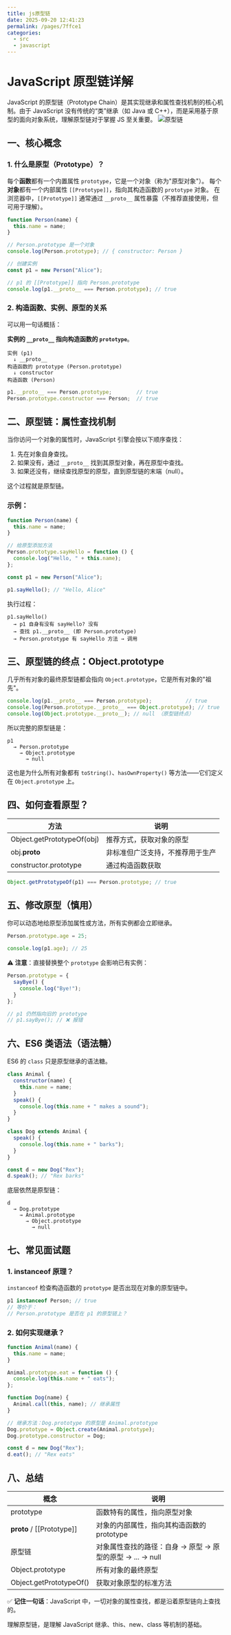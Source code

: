 ```yaml
---
title: js原型链
date: 2025-09-20 12:41:23
permalink: /pages/7ffce1
categories:
  - src
  - javascript
---
```

# JavaScript 原型链详解


JavaScript 的原型链（Prototype Chain）是其实现继承和属性查找机制的核心机制。由于 JavaScript 没有传统的“类”继承（如 Java 或 C++），而是采用基于原型的面向对象系统，理解原型链对于掌握 JS 至关重要。
![原型链](/img/javascript/js原型链/原型链全貌.jpg)

## 一、核心概念

### 1. 什么是原型（Prototype）？

每个**函数**都有一个内置属性 `prototype`，它是一个对象（称为"原型对象"）。
每个**对象**都有一个内部属性 `[[Prototype]]`，指向其构造函数的 `prototype` 对象。
在浏览器中，`[[Prototype]]` 通常通过 `__proto__` 属性暴露（不推荐直接使用，但可用于理解）。

```javascript
function Person(name) {
  this.name = name;
}

// Person.prototype 是一个对象
console.log(Person.prototype); // { constructor: Person }

// 创建实例
const p1 = new Person("Alice");

// p1 的 [[Prototype]] 指向 Person.prototype
console.log(p1.__proto__ === Person.prototype); // true
```
### 2. 构造函数、实例、原型的关系

可以用一句话概括：

**实例的 `__proto__` 指向构造函数的 `prototype`**。

```plaintext
实例 (p1)
  ↓ __proto__
构造函数的 prototype (Person.prototype)
  ↓ constructor
构造函数 (Person)
```
```javascript
p1.__proto__ === Person.prototype;        // true
Person.prototype.constructor === Person;  // true
```
## 二、原型链：属性查找机制

当你访问一个对象的属性时，JavaScript 引擎会按以下顺序查找：

1. 先在对象自身查找。
2. 如果没有，通过 `__proto__` 找到其原型对象，再在原型中查找。
3. 如果还没有，继续查找原型的原型，直到原型链的末端（null）。

这个过程就是原型链。

### 示例：

```javascript
function Person(name) {
  this.name = name;
}

// 给原型添加方法
Person.prototype.sayHello = function () {
  console.log("Hello, " + this.name);
};

const p1 = new Person("Alice");

p1.sayHello(); // "Hello, Alice"
```
执行过程：

```plaintext
p1.sayHello()
  → p1 自身有没有 sayHello? 没有
  → 查找 p1.__proto__ (即 Person.prototype)
  → Person.prototype 有 sayHello 方法 → 调用
```
## 三、原型链的终点：Object.prototype

几乎所有对象的最终原型链都会指向 `Object.prototype`，它是所有对象的"祖先"。

```javascript
console.log(p1.__proto__ === Person.prototype);           // true
console.log(Person.prototype.__proto__ === Object.prototype); // true
console.log(Object.prototype.__proto__); // null （原型链终点）
```
所以完整的原型链是：

```plaintext
p1 
  → Person.prototype 
    → Object.prototype 
      → null
```
这也是为什么所有对象都有 `toString()`、`hasOwnProperty()` 等方法——它们定义在 `Object.prototype` 上。

## 四、如何查看原型？

| 方法                       | 说明                             |
| -------------------------- | -------------------------------- |
| Object.getPrototypeOf(obj) | 推荐方式，获取对象的原型         |
| obj.__proto__              | 非标准但广泛支持，不推荐用于生产 |
| constructor.prototype      | 通过构造函数获取                 |

```javascript
Object.getPrototypeOf(p1) === Person.prototype; // true
```
## 五、修改原型（慎用）

你可以动态地给原型添加属性或方法，所有实例都会立即继承。

```javascript
Person.prototype.age = 25;

console.log(p1.age); // 25
```
⚠️ **注意**：直接替换整个 `prototype` 会影响已有实例：

```javascript
Person.prototype = {
  sayBye() {
    console.log("Bye!");
  }
};

// p1 仍然指向旧的 prototype
// p1.sayBye(); // ❌ 报错
```
## 六、ES6 类语法（语法糖）

ES6 的 `class` 只是原型继承的语法糖。

```javascript
class Animal {
  constructor(name) {
    this.name = name;
  }
  speak() {
    console.log(this.name + " makes a sound");
  }
}

class Dog extends Animal {
  speak() {
    console.log(this.name + " barks");
  }
}

const d = new Dog("Rex");
d.speak(); // "Rex barks"
```
底层依然是原型链：

```plaintext
d 
  → Dog.prototype 
    → Animal.prototype 
      → Object.prototype 
        → null
```
## 七、常见面试题

### 1. instanceof 原理？

`instanceof` 检查构造函数的 `prototype` 是否出现在对象的原型链中。

```javascript
p1 instanceof Person; // true
// 等价于：
// Person.prototype 是否在 p1 的原型链上？
```
### 2. 如何实现继承？

```javascript
function Animal(name) {
  this.name = name;
}

Animal.prototype.eat = function () {
  console.log(this.name + " eats");
};

function Dog(name) {
  Animal.call(this, name); // 继承属性
}

// 继承方法：Dog.prototype 的原型是 Animal.prototype
Dog.prototype = Object.create(Animal.prototype);
Dog.prototype.constructor = Dog;

const d = new Dog("Rex");
d.eat(); // "Rex eats"
```
## 八、总结

| 概念                      | 说明                                                      |
| ------------------------- | --------------------------------------------------------- |
| prototype                 | 函数特有的属性，指向原型对象                              |
| __proto__ / [[Prototype]] | 对象的内部属性，指向其构造函数的 prototype                |
| 原型链                    | 对象属性查找的路径：自身 → 原型 → 原型的原型 → ... → null |
| Object.prototype          | 所有对象的最终原型                                        |
| Object.getPrototypeOf()   | 获取对象原型的标准方法                                    |

✅ **记住一句话**：JavaScript 中，一切对象的属性查找，都是沿着原型链向上查找的。

理解原型链，是理解 JavaScript 继承、this、new、class 等机制的基础。